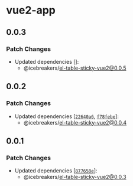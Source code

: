 # vue2-app

## 0.0.3

### Patch Changes

- Updated dependencies []:
  - @icebreakers/el-table-sticky-vue2@0.0.5

## 0.0.2

### Patch Changes

- Updated dependencies [[`22640a6`](https://github.com/sonofmagic/vue2-sticky/commit/22640a679093b8731b3bcd29f931e83e90e1b3bf), [`f78febe`](https://github.com/sonofmagic/vue2-sticky/commit/f78febe5d0324f66f771afa5541acb7daa862094)]:
  - @icebreakers/el-table-sticky-vue2@0.0.4

## 0.0.1

### Patch Changes

- Updated dependencies [[`877658e`](https://github.com/sonofmagic/vue2-sticky/commit/877658e85dabdddd2be458b3d2f3b53160a29d96)]:
  - @icebreakers/el-table-sticky-vue2@0.0.3
